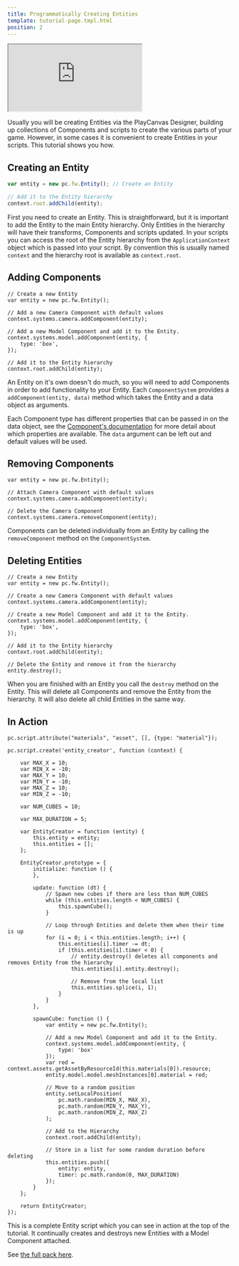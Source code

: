 ```yaml
---
title: Programmatically Creating Entities
template: tutorial-page.tmpl.html
position: 2
---
```


<iframe src="http://apps.playcanvas.com/playcanvas/tutorials/creating_entities?overlay=false" ></iframe>

Usually you will be creating Entities via the PlayCanvas Designer, building up collections of Components and scripts to create the various parts of your game. However, in some cases it is convenient to create Entities in your scripts. This tutorial shows you how.

## Creating an Entity

~~~js
var entity = new pc.fw.Entity(); // Create an Entity

// Add it to the Entity hierarchy
context.root.addChild(entity);
~~~

First you need to create an Entity. This is straightforward, but it is important to add the Entity to the main Entity hierarchy. Only Entities in the hierarchy will have their transforms, Components and scripts updated. In your scripts you can access the root of the Entity hierarchy from the `ApplicationContext` object which is passed into your script. By convention this is usually named `context` and the hierarchy root is available as `context.root`.

## Adding Components

~~~js~~~
// Create a new Entity
var entity = new pc.fw.Entity();

// Add a new Camera Component with default values
context.systems.camera.addComponent(entity);

// Add a new Model Component and add it to the Entity.
context.systems.model.addComponent(entity, {
    type: 'box',
});

// Add it to the Entity hierarchy
context.root.addChild(entity);
~~~

An Entity on it's own doesn't do much, so you will need to add Components in order to add functionality to your Entity. Each `ComponentSystem` provides  a `addComponent(entity, data)` method which takes the Entity and a data object as arguments.

Each Component type has different properties that can be passed in on the data object, see the [Component's documentation](http://developer.playcanvas.com/user-manual/packs/components/) for more detail about which properties are available. The `data` argument can be left out and default values will be used.

## Removing Components

~~~js~~~
var entity = new pc.fw.Entity();

// Attach Camera Component with default values
context.systems.camera.addComponent(entity);

// Delete the Camera Component
context.systems.camera.removeComponent(entity);
~~~

Components can be deleted individually from an Entity by calling the `removeComponent` method on the `ComponentSystem`.

## Deleting Entities

~~~js~~~
// Create a new Entity
var entity = new pc.fw.Entity();

// Create a new Camera Component with default values
context.systems.camera.addComponent(entity);

// Create a new Model Component and add it to the Entity.
context.systems.model.addComponent(entity, {
    type: 'box',
});

// Add it to the Entity hierarchy
context.root.addChild(entity);

// Delete the Entity and remove it from the hierarchy
entity.destroy();
~~~

When you are finished with an Entity you call the `destroy` method on the Entity. This will delete all Components and remove the Entity from the hierarchy. It will also delete all child Entities in the same way.

## In Action

~~~js~~~
pc.script.attribute("materials", "asset", [], {type: "material"});

pc.script.create('entity_creator', function (context) {

    var MAX_X = 10;
    var MIN_X = -10;
    var MAX_Y = 10;
    var MIN_Y = -10;
    var MAX_Z = 10;
    var MIN_Z = -10;

    var NUM_CUBES = 10;

    var MAX_DURATION = 5;

    var EntityCreator = function (entity) {
        this.entity = entity;
        this.entities = [];
    };

    EntityCreator.prototype = {
        initialize: function () {
        },

        update: function (dt) {
            // Spawn new cubes if there are less than NUM_CUBES
            while (this.entities.length < NUM_CUBES) {
                this.spawnCube();
            }

            // Loop through Entities and delete them when their time is up
            for (i = 0; i < this.entities.length; i++) {
                this.entities[i].timer -= dt;
                if (this.entities[i].timer < 0) {
                    // entity.destroy() deletes all components and removes Entity from the hierarchy
                    this.entities[i].entity.destroy();

                    // Remove from the local list
                    this.entities.splice(i, 1);
                }
            }
        },

        spawnCube: function () {
            var entity = new pc.fw.Entity();

            // Add a new Model Component and add it to the Entity.
            context.systems.model.addComponent(entity, {
                type: 'box'
            });
            var red = context.assets.getAssetByResourceId(this.materials[0]).resource;
            entity.model.model.meshInstances[0].material = red;

            // Move to a random position
            entity.setLocalPosition(
                pc.math.random(MIN_X, MAX_X),
                pc.math.random(MIN_Y, MAX_Y),
                pc.math.random(MIN_Z, MAX_Z)
            );

            // Add to the Hierarchy
            context.root.addChild(entity);

            // Store in a list for some random duration before deleting
            this.entities.push({
                entity: entity,
                timer: pc.math.random(0, MAX_DURATION)
            });
        }
    };

    return EntityCreator;
});
~~~

This is a complete Entity script which you can see in action at the top of the tutorial. It continually creates and destroys new Entities with a Model Component attached.

See [the full pack here](http://playcanvas.com/playcanvas/tutorials/designer/pack/f5d06cab-6ba9-49d3-96f8-e1dd77fbc098).

